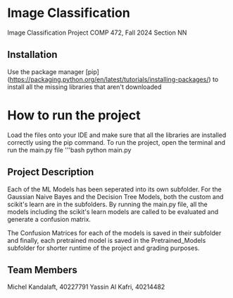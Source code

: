 # Image Classification
Image Classification Project COMP 472, Fall 2024 Section NN

## Installation
Use the package manager [pip] (https://packaging.python.org/en/latest/tutorials/installing-packages/) to install all the missing libraries that aren't downloaded

# How to run the project 
Load the files onto your IDE and make sure that all the libraries are installed correctly using the pip command. To run the project, open the terminal and run the main.py file 
'''bash
python main.py 

## Project Description
Each of the ML Models has been seperated into its own subfolder. For the Gaussian Naive Bayes and the Decision Tree Models, both the custom and scikit's learn are in the subfolders. By running the main.py file, all the models including the scikit's learn models are called to be evaluated and generate a confusion matrix. 

The Confusion Matrices for each of the models is saved in their subfolder and finally, each pretrained model is saved in the Pretrained_Models subfolder for shorter runtime of the project and grading purposes.

## Team Members
Michel Kandalaft, 40227791
Yassin Al Kafri, 40214482
